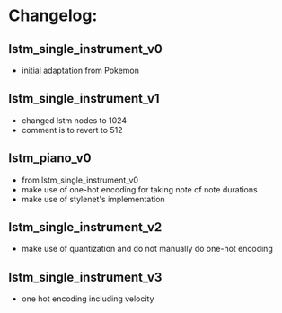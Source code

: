 # Changelog:

## lstm_single_instrument_v0
- initial adaptation from Pokemon

## lstm_single_instrument_v1
- changed lstm nodes to 1024
- comment is to revert to 512

## lstm_piano_v0
- from lstm_single_instrument_v0
- make use of one-hot encoding for taking note of note durations
- make use of stylenet's implementation

## lstm_single_instrument_v2
- make use of quantization and do not manually do one-hot encoding

## lstm_single_instrument_v3
- one hot encoding including velocity
